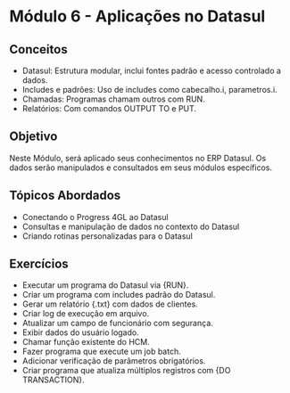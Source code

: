 # Módulo 6 - Aplicações no Datasul

## Conceitos
- Datasul: Estrutura modular, inclui fontes padrão e acesso controlado a dados.
- Includes e padrões: Uso de includes como cabecalho.i, parametros.i.
- Chamadas: Programas chamam outros com RUN.
- Relatórios: Com comandos OUTPUT TO e PUT.

## Objetivo
Neste Módulo, será aplicado seus conhecimentos no ERP Datasul.
Os dados serão manipulados e consultados em seus módulos específicos.

## Tópicos Abordados
- Conectando o Progress 4GL ao Datasul
- Consultas e manipulação de dados no contexto do Datasul
- Criando rotinas personalizadas para o Datasul

## Exercícios
- Executar um programa do Datasul via {RUN}.
- Criar um programa com includes padrão do Datasul.
- Gerar um relatório {.txt} com dados de clientes.
- Criar log de execução em arquivo.
- Atualizar um campo de funcionário com segurança.
- Exibir dados do usuário logado.
- Chamar função existente do HCM.
- Fazer programa que execute um job batch.
- Adicionar verificação de parâmetros obrigatórios.
- Criar programa que atualiza múltiplos registros com {DO TRANSACTION}.
